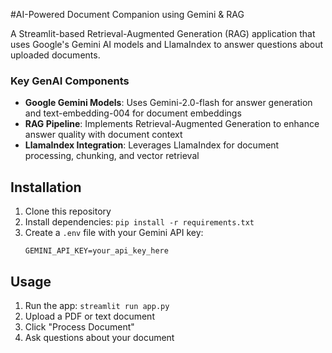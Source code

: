 #AI-Powered Document Companion using Gemini & RAG

A Streamlit-based Retrieval-Augmented Generation (RAG) application that uses Google's Gemini AI models and LlamaIndex to answer questions about uploaded documents.

### Key GenAI Components

- **Google Gemini Models**: Uses Gemini-2.0-flash for answer generation and text-embedding-004 for document embeddings
- **RAG Pipeline**: Implements Retrieval-Augmented Generation to enhance answer quality with document context
- **LlamaIndex Integration**: Leverages LlamaIndex for document processing, chunking, and vector retrieval

## Installation

1. Clone this repository
2. Install dependencies: `pip install -r requirements.txt`
3. Create a `.env` file with your Gemini API key:
   ```
   GEMINI_API_KEY=your_api_key_here
   ```

## Usage

1. Run the app: `streamlit run app.py`
2. Upload a PDF or text document
3. Click "Process Document" 
4. Ask questions about your document

